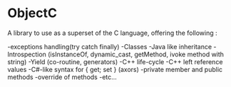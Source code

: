 # ObjectC
A library to use as a superset of the C language, offering the following :

  -exceptions handling(try catch finally)
  -Classes
  -Java like inheritance
  -Introspection (isInstanceOf, dynamic_cast, getMethod, ivoke method with string)
  -Yield (co-routine, generators)
  -C++ life-cycle
  -C++ left reference values
  -C#-like syntax for { get; set } (axors)
  -private member and public methods
  -override of methods
  -etc...
